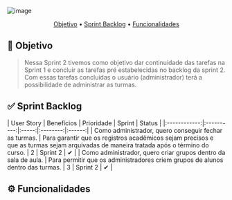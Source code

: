 ![image](https://github.com/Porygon-Users/API-Porygon/assets/145280630/c11fd94e-345a-4fee-85a2-79ef5940a5d3)

<p align = "center">
<a href="#Objetivo">Objetivo</a> •
<a href="#Sprint Backlog">Sprint Backlog</a> •
<a href="# Funcionalidades" > Funcionalidades</a>
</p>

##  🎯 Objetivo
<a name="Objetivo"></a>
> Nessa Sprint 2 tivemos como objetivo dar continuidade das tarefas na Sprint 1 e concluir as tarefas pré estabelecidas no backlog da sprint 2. Com essas tarefas concluídas o usuário (administrador) terá a possibilidade de administrar as turmas.


## ✅ Sprint Backlog
<a name="Sprint Backlog"></a>
| User Story  | Benefícios  | Prioridade | Sprint  | Status |
|:------------:|:----------:|:-----:|:--------:|:------:|
| Como administrador, quero conseguir fechar as turmas. | Para garantir que os registros acadêmicos sejam precisos e que as turmas sejam arquivadas de maneira tratada após o término do curso. | 2 | Sprint 2 | ✔ | 
| Como administrador, quero criar grupos dentro da sala de aula. | Para permitir que os administradores criem grupos de alunos dentro das turmas. | 3 | Sprint 2 | ✔ |

## ⚙️ Funcionalidades
<a name="Funcionalidades"></a>
